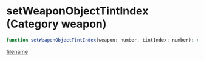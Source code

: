 # setWeaponObjectTintIndex (Category weapon)

```js
function setWeaponObjectTintIndex(weapon: number, tintIndex: number): void
```

[filename](setWeaponObjectTintIndex_m.md ':include')